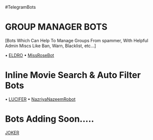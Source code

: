 #TelegramBots
# GROUP MANAGER BOTS

[Bots Which Can Help To Manage Groups From spammer, With Helpful Admin Miscs Like Ban, Warn, Blacklist, etc...]

  • [ELDRO](https://t.me/MrEldro_Bot) 
  • [MissRoseBot](https://t.me/MissRose_bot)

# Inline Movie Search & Auto Filter Bots

  • [LUCIFER](https://t.me/CC_autobot)
  • [NazriyaNazeemRobot](https://t.me/NazriyaNazeemRoBot)

# Bots Adding Soon.....

 [JOKER](https://t.me/IAM_A_JOKER)
